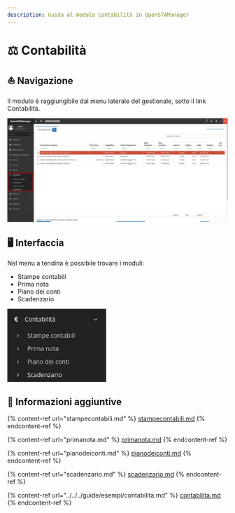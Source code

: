 ```yaml
---
description: Guida al modulo Contabilità in OpenSTAManager
---
```


# ⚖ Contabilità

## ⛵ Navigazione

Il modulo è raggiungibile dal menu laterale del gestionale, sotto il link Contabilità.

![](<../../../.gitbook/assets/image (209).png>)

## 🖥️ Interfaccia

Nel menu a tendina è possibile trovare i moduli:

* Stampe contabili
* Prima nota
* Piano dei conti
* Scadenzario

&#x20;                                                         ![](<../../../.gitbook/assets/image (585).png>)

## 🔽 Informazioni aggiuntive

{% content-ref url="stampecontabili.md" %}
[stampecontabili.md](stampecontabili.md)
{% endcontent-ref %}

{% content-ref url="primanota.md" %}
[primanota.md](primanota.md)
{% endcontent-ref %}

{% content-ref url="pianodeiconti.md" %}
[pianodeiconti.md](pianodeiconti.md)
{% endcontent-ref %}

{% content-ref url="scadenzario.md" %}
[scadenzario.md](scadenzario.md)
{% endcontent-ref %}

{% content-ref url="../../../guide/esempi/contabilita.md" %}
[contabilita.md](../../../guide/esempi/contabilita.md)
{% endcontent-ref %}
